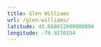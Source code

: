 ```yaml
---
title: Glen Williams
url: /glen-williams/
latitude: 43.668012000000004
longitude: -79.9270154
---
```

